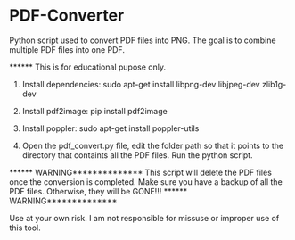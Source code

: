 # PDF-Converter

Python script used to convert PDF files into PNG. The goal is to combine multiple PDF files into one PDF. 

****** This is for educational pupose only. 

1. Install dependencies: sudo apt-get install libpng-dev libjpeg-dev zlib1g-dev

2. Install pdf2image: pip install pdf2image

3. Install poppler: sudo apt-get install poppler-utils

4. Open the pdf_convert.py file, edit the folder path so that it points to the directory that containts all the PDF files. Run the python script.

****** WARNING**************
This script will delete the PDF files once the conversion is completed. Make sure you have a backup of all the PDF files. Otherwise, they will be GONE!!!
****** WARNING**************


Use at your own risk. I am not responsible for missuse or improper use of this tool. 
